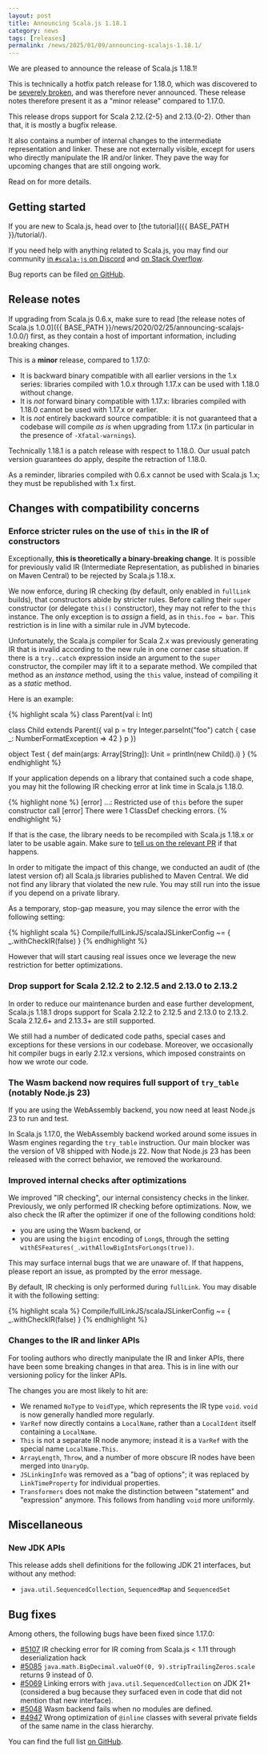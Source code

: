 ```yaml
---
layout: post
title: Announcing Scala.js 1.18.1
category: news
tags: [releases]
permalink: /news/2025/01/09/announcing-scalajs-1.18.1/
---
```



We are pleased to announce the release of Scala.js 1.18.1!

This is technically a hotfix patch release for 1.18.0, which was discovered to be [severely broken](https://github.com/scala-js/scala-js/issues/5107), and was therefore never announced.
These release notes therefore present it as a "minor release" compared to 1.17.0.

This release drops support for Scala 2.12.{2-5} and 2.13.{0-2}.
Other than that, it is mostly a bugfix release.

It also contains a number of internal changes to the intermediate representation and linker.
These are not externally visible, except for users who directly manipulate the IR and/or linker.
They pave the way for upcoming changes that are still ongoing work.

Read on for more details.

<!--more-->

## Getting started

If you are new to Scala.js, head over to [the tutorial]({{ BASE_PATH }}/tutorial/).

If you need help with anything related to Scala.js, you may find our community [in `#scala-js` on Discord](https://discord.com/invite/scala) and [on Stack Overflow](https://stackoverflow.com/questions/tagged/scala.js).

Bug reports can be filed [on GitHub](https://github.com/scala-js/scala-js/issues).

## Release notes

If upgrading from Scala.js 0.6.x, make sure to read [the release notes of Scala.js 1.0.0]({{ BASE_PATH }}/news/2020/02/25/announcing-scalajs-1.0.0/) first, as they contain a host of important information, including breaking changes.

This is a **minor** release, compared to 1.17.0:

* It is backward binary compatible with all earlier versions in the 1.x series: libraries compiled with 1.0.x through 1.17.x can be used with 1.18.0 without change.
* It is *not* forward binary compatible with 1.17.x: libraries compiled with 1.18.0 cannot be used with 1.17.x or earlier.
* It is *not* entirely backward source compatible: it is not guaranteed that a codebase will compile *as is* when upgrading from 1.17.x (in particular in the presence of `-Xfatal-warnings`).

Technically 1.18.1 is a patch release with respect to 1.18.0.
Our usual patch version guarantees do apply, despite the retraction of 1.18.0.

As a reminder, libraries compiled with 0.6.x cannot be used with Scala.js 1.x; they must be republished with 1.x first.

## Changes with compatibility concerns

### Enforce stricter rules on the use of `this` in the IR of constructors

Exceptionally, **this is theoretically a binary-breaking change**.
It is possible for previously valid IR (Intermediate Representation, as published in binaries on Maven Central) to be rejected by Scala.js 1.18.x.

We now enforce, during IR checking (by default, only enabled in `fullLink` builds), that constructors abide by stricter rules.
Before calling their `super` constructor (or delegate `this()` constructor), they may not refer to the `this` instance.
The only exception is to *assign* a field, as in `this.foo = bar`.
This restriction is in line with a similar rule in JVM bytecode.

Unfortunately, the Scala.js compiler for Scala 2.x was previously generating IR that is invalid according to the new rule in one corner case situation.
If there is a `try..catch` expression inside an argument to the `super` constructor, the compiler may lift it to a separate method.
We compiled that method as an *instance* method, using the `this` value, instead of compiling it as a *static* method.

Here is an example:

{% highlight scala %}
class Parent(val i: Int)

class Child extends Parent({
  val p = try Integer.parseInt("foo") catch { case _: NumberFormatException => 42 }
  p
})

object Test {
  def main(args: Array[String]): Unit =
    println(new Child().i)
}
{% endhighlight %}

If your application depends on a library that contained such a code shape, you may hit the following IR checking error at link time in Scala.js 1.18.0.

{% highlight none %}
[error] ...: Restricted use of `this` before the super constructor call
[error] There were 1 ClassDef checking errors.
{% endhighlight %}

If that is the case, the library needs to be recompiled with Scala.js 1.18.x or later to be usable again.
Make sure to [tell us on the relevant PR](https://github.com/scala-js/scala-js/pull/5019) if that happens.

In order to mitigate the impact of this change, we conducted an audit of (the latest version of) all Scala.js libraries published to Maven Central.
We did not find any library that violated the new rule.
You may still run into the issue if you depend on a private library.

As a temporary, stop-gap measure, you may silence the error with the following setting:

{% highlight scala %}
Compile/fullLinkJS/scalaJSLinkerConfig ~= { _.withCheckIR(false) }
{% endhighlight %}

However that will start causing real issues once we leverage the new restriction for better optimizations.

### Drop support for Scala 2.12.2 to 2.12.5 and 2.13.0 to 2.13.2

In order to reduce our maintenance burden and ease further development, Scala.js 1.18.1 drops support for Scala 2.12.2 to 2.12.5 and 2.13.0 to 2.13.2.
Scala 2.12.6+ and 2.13.3+ are still supported.

We still had a number of dedicated code paths, special cases and exceptions for these versions in our codebase.
Moreover, we occasionally hit compiler bugs in early 2.12.x versions, which imposed constraints on how we wrote our code.

### The Wasm backend now requires full support of `try_table` (notably Node.js 23)

If you are using the WebAssembly backend, you now need at least Node.js 23 to run and test.

In Scala.js 1.17.0, the WebAssembly backend worked around some issues in Wasm engines regarding the `try_table` instruction.
Our main blocker was the version of V8 shipped with Node.js 22.
Now that Node.js 23 has been released with the correct behavior, we removed the workaround.

### Improved internal checks after optimizations

We improved "IR checking", our internal consistency checks in the linker.
Previously, we only performed IR checking before optimizations.
Now, we also check the IR after the optimizer if one of the following conditions hold:

* you are using the Wasm backend, or
* you are using the `bigint` encoding of `Long`s, through the setting `withESFeatures(_.withAllowBigIntsForLongs(true))`.

This may surface internal bugs that we are unaware of.
If that happens, please report an issue, as prompted by the error message.

By default, IR checking is only performed during `fullLink`.
You may disable it with the following setting:

{% highlight scala %}
Compile/fullLinkJS/scalaJSLinkerConfig ~= { _.withCheckIR(false) }
{% endhighlight %}

### Changes to the IR and linker APIs

For tooling authors who directly manipulate the IR and linker APIs, there have been some breaking changes in that area.
This is in line with our versioning policy for the linker APIs.

The changes you are most likely to hit are:

* We renamed `NoType` to `VoidType`, which represents the IR type `void`.
  `void` is now generally handled more regularly.
* `VarRef` now directly contains a `LocalName`, rather than a `LocalIdent` itself containing a `LocalName`.
* `This` is not a separate IR node anymore; instead it is a `VarRef` with the special name `LocalName.This`.
* `ArrayLength`, `Throw`, and a number of more obscure IR nodes have been merged into `UnaryOp`.
* `JSLinkingInfo` was removed as a "bag of options"; it was replaced by `LinkTimeProperty` for individual properties.
* `Transformers` does not make the distinction between "statement" and "expression" anymore.
  This follows from handling `void` more uniformly.

## Miscellaneous

### New JDK APIs

This release adds shell definitions for the following JDK 21 interfaces, but without any method:

* `java.util.SequencedCollection`, `SequencedMap` and `SequencedSet`

## Bug fixes

Among others, the following bugs have been fixed since 1.17.0:

* [#5107](https://github.com/scala-js/scala-js/issues/5107) IR checking error for IR coming from Scala.js < 1.11 through deserialization hack
* [#5085](https://github.com/scala-js/scala-js/issues/5085) `java.math.BigDecimal.valueOf(0, 9).stripTrailingZeros.scale` returns 9 instead of 0.
* [#5069](https://github.com/scala-js/scala-js/issues/5069) Linking errors with `java.util.SequencedCollection` on JDK 21+ (considered a bug because they surfaced even in code that did not mention that new interface).
* [#5048](https://github.com/scala-js/scala-js/issues/5048) Wasm backend fails when no modules are defined.
* [#4947](https://github.com/scala-js/scala-js/issues/4947) Wrong optimization of `@inline` classes with several private fields of the same name in the class hierarchy.

You can find the full list [on GitHub](https://github.com/scala-js/scala-js/issues?q=is%3Aissue+milestone%3Av1.18.0+is%3Aclosed).
